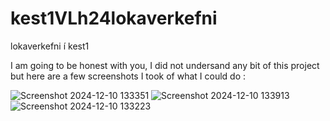 # kest1VLh24lokaverkefni
lokaverkefni í kest1 

I am going to be honest with you, I did not undersand any bit of this project but here are a few screenshots I took of what I could do :


![Screenshot 2024-12-10 133351](https://github.com/user-attachments/assets/193d1209-9ba9-43d9-bdbe-9118cd3fb15e)
![Screenshot 2024-12-10 133913](https://github.com/user-attachments/assets/25af7b23-e5a7-4714-9b61-07a53d41e94c)
![Screenshot 2024-12-10 133223](https://github.com/user-attachments/assets/c82adbd4-cae5-49c6-9195-59716186194f)
